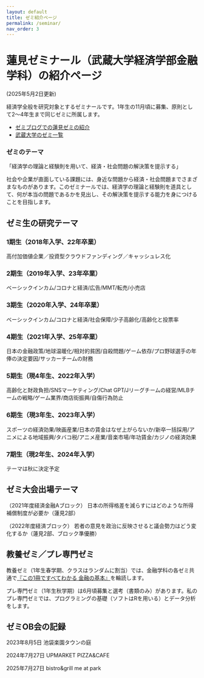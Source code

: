 ```yaml
---
layout: default
title: ゼミ紹介ページ
permalink: /seminar/
nav_order: 3
---
```


# 蓮見ゼミナール（武蔵大学経済学部金融学科）の紹介ページ

(2025年5月2日更新)

経済学全般を研究対象とするゼミナールです。1年生の11月頃に募集、原則として2～4年生まで同じゼミに所属します。

- [ゼミブログでの蓮見ゼミの紹介](https://www.musashi.ac.jp/seminar_blog/economics/20201014.html)
- [武蔵大学のゼミ一覧](https://www.musashi.ac.jp/seminar/kosei/seminar/index.html)

### ゼミのテーマ
「経済学の理論と経験則を用いて、経済・社会問題の解決策を提示する」

社会や企業が直面している課題には、身近な問題から経済・社会問題までさまざまなものがあります。このゼミナールでは、経済学の理論と経験則を道具として、何が本当の問題であるかを見出し、その解決策を提示する能力を身につけることを目指します。

## ゼミ生の研究テーマ
### 1期生（2018年入学、22年卒業）
高付加価値企業／投資型クラウドファンディング／キャッシュレス化
### 2期生（2019年入学、23年卒業）
ベーシックインカム/コロナと経済/広告/MMT/転売/小売店
### 3期生（2020年入学、24年卒業）
ベーシックインカム/コロナと経済/社会保障/少子高齢化/高齢化と投票率
### 4期生（2021年入学、25年卒業）
日本の金融政策/地球温暖化/相対的貧困/自殺問題/ゲーム依存/プロ野球選手の年俸の決定要因/サッカーチームの財務
### 5期生（現4年生、2022年入学）
高齢化と財政負担/SNSマーケティング/Chat GPT/Jリーグチームの経営/MLBチームの戦略/ゲーム業界/商店街振興/自傷行為防止
### 6期生（現3年生、2023年入学）
スポーツの経済効果/映画産業/日本の賃金はなぜ上がらないか/新卒一括採用/アニメによる地域振興/タバコ税/アニメ産業/音楽市場/年功賃金/カジノの経済効果
### 7期生（現2年生、2024年入学）
テーマは秋に決定予定

## ゼミ大会出場テーマ
（2021年度経済金融Aブロック）
日本の所得格差を減らすにはどのような所得補償制度が必要か（蓮見2部）

（2022年度経済ブロック）
若者の意見を政治に反映させると議会勢力はどう変化するか（蓮見2部、ブロック準優勝）

## 教養ゼミ／プレ専門ゼミ
教養ゼミ（1年生春学期、クラスはランダムに割当）では、金融学科の各ゼミ共通で[『この1冊ですべてわかる 金融の基本』](https://www.amazon.co.jp/dp/4534044984)を輪読します。

プレ専門ゼミ（1年生秋学期）は6月頃募集と選考（書類のみ）があります。私のプレ専門ゼミでは、プログラミングの基礎（ソフトはRを用いる）とデータ分析をします。

## ゼミOB会の記録
2023年8月5日 池袋楽園タウンの庭

2024年7月27日 UPMARKET PIZZA&CAFE

2025年7月27日 bistro&grill me at park
